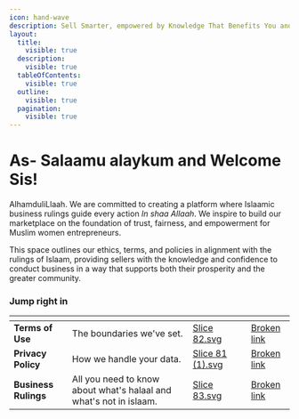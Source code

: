```yaml
---
icon: hand-wave
description: Sell Smarter, empowered by Knowledge That Benefits You and Your Customers.
layout:
  title:
    visible: true
  description:
    visible: true
  tableOfContents:
    visible: true
  outline:
    visible: true
  pagination:
    visible: true
---
```


# As- Salaamu alaykum and Welcome Sis!

AlhamduliLlaah. We are committed to creating a platform where Islaamic business rulings guide every action _In shaa Allaah_. We inspire to build our marketplace on the foundation of trust, fairness, and empowerment for Muslim women entrepreneurs.&#x20;

This space outlines our ethics, terms, and policies in alignment with the rulings of Islaam, providing sellers with the knowledge and confidence to conduct business in a way that supports both their prosperity and the greater community.

### Jump right in

<table data-view="cards"><thead><tr><th></th><th></th><th data-hidden data-card-cover data-type="files"></th><th data-hidden></th><th data-hidden data-card-target data-type="content-ref"></th></tr></thead><tbody><tr><td><strong>Terms of Use</strong></td><td>The boundaries we've set.</td><td><a href=".gitbook/assets/Slice 82.svg">Slice 82.svg</a></td><td></td><td><a href="broken-reference">Broken link</a></td></tr><tr><td><strong>Privacy Policy</strong></td><td>How we handle your data.</td><td><a href=".gitbook/assets/Slice 81 (1).svg">Slice 81 (1).svg</a></td><td></td><td><a href="broken-reference">Broken link</a></td></tr><tr><td><strong>Business  Rulings</strong></td><td>All you need to know about what's halaal and what's not in islaam.</td><td><a href=".gitbook/assets/Slice 83.svg">Slice 83.svg</a></td><td></td><td><a href="broken-reference">Broken link</a></td></tr></tbody></table>
